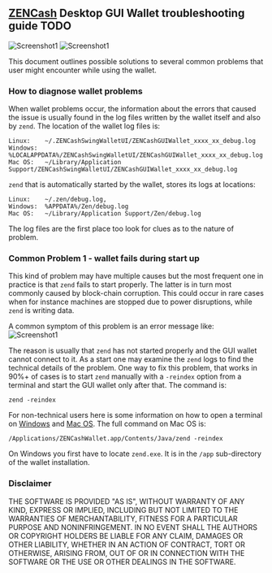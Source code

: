 ## [ZENCash](https://zensystem.io/) Desktop GUI Wallet troubleshooting guide TODO

![Screenshot1](ZENChat_small.png "Chat Window") ![Screenshot1](ZENCashWalletMac_0.74.7_small.png "Wallet Window") 

This document outlines possible solutions to several common problems that user might encounter while using the wallet.

### How to diagnose wallet problems

When wallet problems occur, the information about the errors that caused the issue is usually found in the log files written by the wallet itself and also by `zend`. The location of the wallet log files is:
```
Linux:    ~/.ZENCashSwingWalletUI/ZENCashGUIWallet_xxxx_xx_debug.log 
Windows:  %LOCALAPPDATA%/ZENCashSwingWalletUI/ZENCashGUIWallet_xxxx_xx_debug.log
Mac OS:   ~/Library/Application Support/ZENCashSwingWalletUI/ZENCashGUIWallet_xxxx_xx_debug.log
```
`zend` that is automatically started by the wallet, stores its logs at locations:
```
Linux:    ~/.zen/debug.log, 
Windows:  %APPDATA%/Zen/debug.log
Mac OS:   ~/Library/Application Support/Zen/debug.log
 ```
The log files are the first place too look for clues as to the nature of problem.

### Common Problem 1 - wallet fails during start up

This kind of problem may have multiple causes but the most frequent one in practice is that `zend` fails to start properly. The latter is in turn most commonly caused by block-chain corruption. This could occur 
in rare cases when for instance machines are stopped due to power disruptions, while `zend` is writing data.

A common symptom of this problem is an error message like:
![Screenshot1](EOF_error.png "Chat Window") 

The reason is usually that `zend` has not started properly and the GUI wallet cannot connect to it. As a start
one may examine the `zend` logs to find the technical details of the problem. One way to fix this problem, that 
works in 90%+ of cases is to start `zend` manually with a `-reindex` option from a terminal and start the GUI wallet only after that. The command is:
```
zend -reindex
```
For non-technical users here is some information on how to open a terminal on [Windows](https://www.lifewire.com/how-to-open-command-prompt-2618089) and [Mac OS](https://www.wikihow.com/Open-a-Terminal-Window-in-Mac). The full command on Mac OS is:
```
/Applications/ZENCashWallet.app/Contents/Java/zend -reindex
```
On Windows you first have to locate `zend.exe`. It is in the `/app` sub-directory of the wallet installation.

### Disclaimer

THE SOFTWARE IS PROVIDED "AS IS", WITHOUT WARRANTY OF ANY KIND, EXPRESS OR
IMPLIED, INCLUDING BUT NOT LIMITED TO THE WARRANTIES OF MERCHANTABILITY,
FITNESS FOR A PARTICULAR PURPOSE AND NONINFRINGEMENT. IN NO EVENT SHALL THE
AUTHORS OR COPYRIGHT HOLDERS BE LIABLE FOR ANY CLAIM, DAMAGES OR OTHER
LIABILITY, WHETHER IN AN ACTION OF CONTRACT, TORT OR OTHERWISE, ARISING FROM,
OUT OF OR IN CONNECTION WITH THE SOFTWARE OR THE USE OR OTHER DEALINGS IN THE
SOFTWARE.
